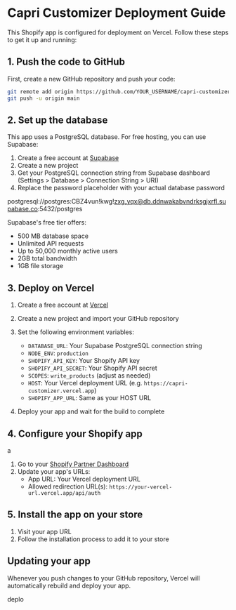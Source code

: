 # Capri Customizer Deployment Guide

This Shopify app is configured for deployment on Vercel. Follow these steps to get it up and running:

## 1. Push the code to GitHub

First, create a new GitHub repository and push your code:

```bash
git remote add origin https://github.com/YOUR_USERNAME/capri-customizer.git
git push -u origin main
```

## 2. Set up the database

This app uses a PostgreSQL database. For free hosting, you can use Supabase:

1. Create a free account at [Supabase](https://supabase.com/)
2. Create a new project
3. Get your PostgreSQL connection string from Supabase dashboard (Settings > Database > Connection String > URI)
4. Replace the password placeholder with your actual database password

postgresql://postgres:CBZ4vun!kwg!zxg_yqx@db.ddnwakabvndrksgjxrfl.supabase.co:5432/postgres

Supabase's free tier offers:
- 500 MB database space
- Unlimited API requests
- Up to 50,000 monthly active users
- 2GB total bandwidth
- 1GB file storage

## 3. Deploy on Vercel

1. Create a free account at [Vercel](https://vercel.com)
2. Create a new project and import your GitHub repository
3. Set the following environment variables:
   - `DATABASE_URL`: Your Supabase PostgreSQL connection string
   - `NODE_ENV`: `production`
   - `SHOPIFY_API_KEY`: Your Shopify API key
   - `SHOPIFY_API_SECRET`: Your Shopify API secret
   - `SCOPES`: `write_products` (adjust as needed)
   - `HOST`: Your Vercel deployment URL (e.g. `https://capri-customizer.vercel.app`)
   - `SHOPIFY_APP_URL`: Same as your HOST URL

4. Deploy your app and wait for the build to complete

## 4. Configure your Shopify app
a
1. Go to your [Shopify Partner Dashboard](https://partners.shopify.com/apps)
2. Update your app's URLs:
   - App URL: Your Vercel deployment URL
   - Allowed redirection URL(s): `https://your-vercel-url.vercel.app/api/auth`

## 5. Install the app on your store

1. Visit your app URL
2. Follow the installation process to add it to your store

## Updating your app

Whenever you push changes to your GitHub repository, Vercel will automatically rebuild and deploy your app. 

deplo